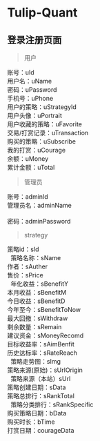 # Tulip-Quant

## 登录注册页面
>用户

账号：uId <br>
用户名：uName <br>
密码：uPassword <br>
手机号：uPhone <br>
用户的策略：uStrategyId <br>
用户头像：uPortrait <br>
用户收藏的策略：uFavorite <br>
交易/打赏记录：uTransaction <br>
购买的策略：uSubscribe <br>
我的打赏：uCourage <br>
余额：uMoney <br>
累计金额：uTotal <br>



>管理员

账号：adminId <br>
管理员名：adminName <br>  
密码：adminPassword <br>

>strategy

策略id：sId <br> 
策略名称：sName <br>
作者：sAuther <br>
售价：sPrice  <br> 
年化收益：sBenefitY <br>
本月收益：sBenefitM <br>
今日收益：sBenefitD <br>
今年至今：sBenefitToNow <br>
最大回撤：sWithdraw <br>
剩余数量：sRemain <br>
建议资金：sMoneyRecomd <br> 
目标收益率：sAimBenfit <br>
历史达标率：sRateReach <br>  
策略走势图：sImg <br>
策略来源(原始)：sUrlOrigin <br> 
策略来源（本站）sUrl <br>
策略创建日期：sData <br>
策略总排行：sRankTotal <br> 
策略分类排行：sRankSpecific <br>
购买策略日期：bData <br>
购买时长：bTime <br>
打赏日期：courageData <br>
